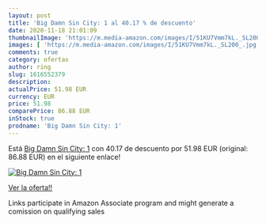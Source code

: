 ```yaml
---
layout: post
title: 'Big Damn Sin City: 1 al 40.17 % de descuento'
date: 2020-11-18 21:01:09
thumbnailImage: 'https://m.media-amazon.com/images/I/51KU7Vmm7kL._SL200_.jpg'
images: [ 'https://m.media-amazon.com/images/I/51KU7Vmm7kL._SL200_.jpg' ]
comments: true
category: ofertas
author: ring
slug: 1616552379
description:
actualPrice: 51.98 EUR
currency: EUR
price: 51.98
comparePrice: 86.88 EUR
inStock: true
prodname: 'Big Damn Sin City: 1'
---
```


Está [Big Damn Sin City: 1](https://www.amazon.es/dp/1616552379/?tag=tolees-21) con 40.17 de descuento por 51.98 EUR (original: 86.88 EUR) en el siguiente enlace!

[![Big Damn Sin City: 1](https://m.media-amazon.com/images/I/51KU7Vmm7kL._SL200_.jpg)](https://www.amazon.es/dp/1616552379/?tag=tolees-21)

[Ver la oferta!!](https://www.amazon.es/dp/1616552379/?tag=tolees-21)

Links participate in Amazon Associate program and might generate a comission on qualifying sales


